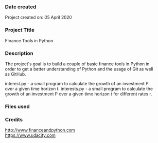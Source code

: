 ### Date created
Project created on: 05 April 2020

### Project Title
Finance Tools in Python

### Description
The project's goal is to build a couple of basic finance tools in Python
in order to get a better understanding of Python and the usage of Git as well as GitHub.

interest.py - a small program to calculate the growth of an investment P over a given time horizon t.
interests.py - a small program to calculate the growth of an investment P over a given time horizon t for different rates r.

### Files used


### Credits
http://www.financeandpython.com  
https://www.udacity.com
